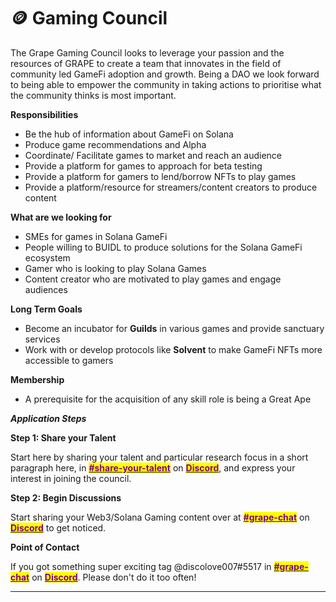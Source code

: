 # 🪙 Gaming Council

The Grape Gaming Council looks to leverage your passion and the resources of GRAPE to create a team that innovates in the field of community led GameFi adoption and growth. Being a DAO we look forward to being able to empower the community in taking actions to prioritise what the community thinks is most important.

**Responsibilities**

* Be the hub of information about GameFi on Solana
* Produce game recommendations and Alpha&#x20;
* Coordinate/ Facilitate games to market and reach an audience
* Provide a platform for games to approach for beta testing&#x20;
* Provide a platform for gamers to lend/borrow NFTs to play games&#x20;
* Provide a platform/resource for streamers/content creators to produce content

**What are we looking for**

* SMEs for games in Solana GameFi&#x20;
* People willing to BUIDL to produce solutions for the Solana GameFi ecosystem
* Gamer who is looking to play Solana Games
* Content creator who are motivated to play games and engage audiences

**Long Term Goals**

* Become an incubator for **Guilds** in various games and provide sanctuary services&#x20;
* Work with or develop protocols like **Solvent** to make GameFi NFTs more accessible to gamers

**Membership**

* A prerequisite for the acquisition of any skill role is being a Great Ape

_**Application Steps**_

**Step 1: Share your Talent**

Start here by sharing your talent and particular research focus in a short paragraph here, in [<mark style="color:purple;">**#share-your-talent**</mark>](https://discord.gg/Kj6CJKh6H2) on [<mark style="color:purple;">**Discord**</mark>](https://discord.gg/greatape), and express your interest in joining the council.

**Step 2: Begin Discussions**

Start sharing your Web3/Solana Gaming content over at [<mark style="color:purple;">**#grape-chat**</mark>](https://discord.gg/amTprhcNn9) on [<mark style="color:purple;">**Discord**</mark>](https://discord.gg/greatape) to get noticed.

**Point of Contact**

If you got something super exciting tag @discolove007#5517 in [<mark style="color:purple;">**#grape-chat**</mark>](https://discord.gg/amTprhcNn9) on [<mark style="color:purple;">**Discord**</mark>](https://discord.gg/greatape). Please don't do it too often!

***
